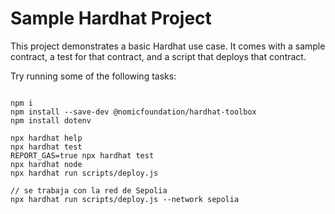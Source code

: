 # Sample Hardhat Project

This project demonstrates a basic Hardhat use case. It comes with a sample contract, a test for that contract, and a script that deploys that contract.

Try running some of the following tasks:

```shell

npm i
npm install --save-dev @nomicfoundation/hardhat-toolbox
npm install dotenv

npx hardhat help
npx hardhat test
REPORT_GAS=true npx hardhat test
npx hardhat node
npx hardhat run scripts/deploy.js

// se trabaja con la red de Sepolia
npx hardhat run scripts/deploy.js --network sepolia


